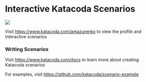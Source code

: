 # Interactive Katacoda Scenarios

[![](http://shields.katacoda.com/katacoda/amazurenko/count.svg)](https://www.katacoda.com/amazurenko "Get your profile on Katacoda.com")

Visit https://www.katacoda.com/amazurenko to view the profile and interactive scenarios

### Writing Scenarios
Visit https://www.katacoda.com/docs to learn more about creating Katacoda scenarios

For examples, visit https://github.com/katacoda/scenario-example
